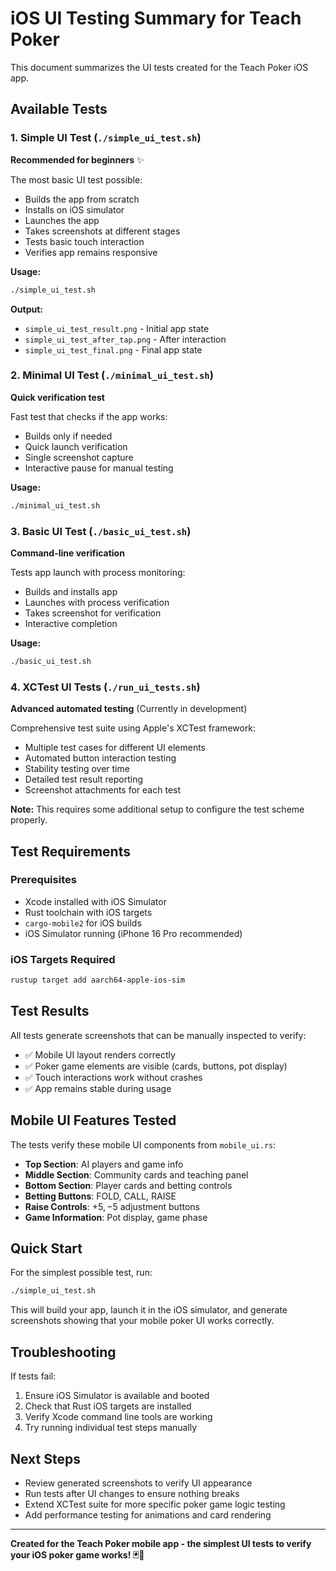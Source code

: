 # iOS UI Testing Summary for Teach Poker

This document summarizes the UI tests created for the Teach Poker iOS app.

## Available Tests

### 1. Simple UI Test (`./simple_ui_test.sh`)
**Recommended for beginners** ✨

The most basic UI test possible:
- Builds the app from scratch
- Installs on iOS simulator
- Launches the app
- Takes screenshots at different stages
- Tests basic touch interaction
- Verifies app remains responsive

**Usage:**
```bash
./simple_ui_test.sh
```

**Output:**
- `simple_ui_test_result.png` - Initial app state
- `simple_ui_test_after_tap.png` - After interaction
- `simple_ui_test_final.png` - Final app state

### 2. Minimal UI Test (`./minimal_ui_test.sh`)
**Quick verification test**

Fast test that checks if the app works:
- Builds only if needed
- Quick launch verification
- Single screenshot capture
- Interactive pause for manual testing

**Usage:**
```bash
./minimal_ui_test.sh
```

### 3. Basic UI Test (`./basic_ui_test.sh`)
**Command-line verification**

Tests app launch with process monitoring:
- Builds and installs app
- Launches with process verification
- Takes screenshot for verification
- Interactive completion

**Usage:**
```bash
./basic_ui_test.sh
```

### 4. XCTest UI Tests (`./run_ui_tests.sh`)
**Advanced automated testing** (Currently in development)

Comprehensive test suite using Apple's XCTest framework:
- Multiple test cases for different UI elements
- Automated button interaction testing
- Stability testing over time
- Detailed test result reporting
- Screenshot attachments for each test

**Note:** This requires some additional setup to configure the test scheme properly.

## Test Requirements

### Prerequisites
- Xcode installed with iOS Simulator
- Rust toolchain with iOS targets
- `cargo-mobile2` for iOS builds
- iOS Simulator running (iPhone 16 Pro recommended)

### iOS Targets Required
```bash
rustup target add aarch64-apple-ios-sim
```

## Test Results

All tests generate screenshots that can be manually inspected to verify:
- ✅ Mobile UI layout renders correctly
- ✅ Poker game elements are visible (cards, buttons, pot display)
- ✅ Touch interactions work without crashes
- ✅ App remains stable during usage

## Mobile UI Features Tested

The tests verify these mobile UI components from `mobile_ui.rs`:
- **Top Section**: AI players and game info
- **Middle Section**: Community cards and teaching panel
- **Bottom Section**: Player cards and betting controls
- **Betting Buttons**: FOLD, CALL, RAISE
- **Raise Controls**: +$5, -$5 adjustment buttons
- **Game Information**: Pot display, game phase

## Quick Start

For the simplest possible test, run:
```bash
./simple_ui_test.sh
```

This will build your app, launch it in the iOS simulator, and generate screenshots showing that your mobile poker UI works correctly.

## Troubleshooting

If tests fail:
1. Ensure iOS Simulator is available and booted
2. Check that Rust iOS targets are installed
3. Verify Xcode command line tools are working
4. Try running individual test steps manually

## Next Steps

- Review generated screenshots to verify UI appearance
- Run tests after UI changes to ensure nothing breaks
- Extend XCTest suite for more specific poker game logic testing
- Add performance testing for animations and card rendering

---

**Created for the Teach Poker mobile app - the simplest UI tests to verify your iOS poker game works! 🃏📱**
